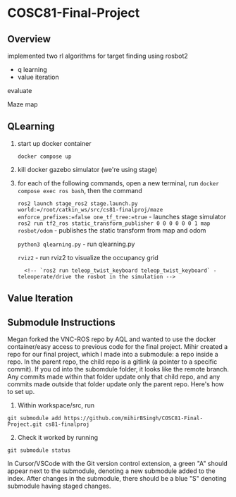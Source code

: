 # COSC81-Final-Project

## Overview

implemented two rl algorithms for target finding using rosbot2

- q learning
- value iteration

evaluate

Maze map

## QLearning

1.  start up docker container

    `docker compose up`

2.  kill docker gazebo simulator (we're using stage)

3.  for each of the following commands, open a new terminal, run `docker compose exec ros bash`, then the command

    `ros2 launch stage_ros2 stage.launch.py world:=/root/catkin_ws/src/cs81-finalproj/maze enforce_prefixes:=false one_tf_tree:=true` - launches stage simulator
    `ros2 run tf2_ros static_transform_publisher 0 0 0 0 0 0 1 map rosbot/odom` - publishes the static transform from map and odom

    `python3 qlearning.py` - run qlearning.py

    `rviz2` - run rviz2 to visualize the occupancy grid

          <!-- `ros2 run teleop_twist_keyboard teleop_twist_keyboard` - teleoperate/drive the rosbot in the simulation -->

## Value Iteration

## Submodule Instructions

Megan forked the VNC-ROS repo by AQL and wanted to use the docker container/easy access to previous code for the final project. Mihir created a repo for our final project, which I made into a submodule: a repo inside a repo. In the parent repo, the child repo is a gitlink (a pointer to a specific commit). If you cd into the subomdule folder, it looks like the remote branch. Any commits made within that folder update only that child repo, and any commits made outside that folder update only the parent repo.
Here's how to set up.

1. Within workspace/src, run

```
git submodule add https://github.com/mihirBSingh/COSC81-Final-Project.git cs81-finalproj
```

2. Check it worked by running

```
git submodule status
```

In Cursor/VSCode with the Git version control extension, a green "A" should appear next to the submodule, denoting a new submodule added to the index. After changes in the submodule, there should be a blue "S" denoting submodule having staged changes.
